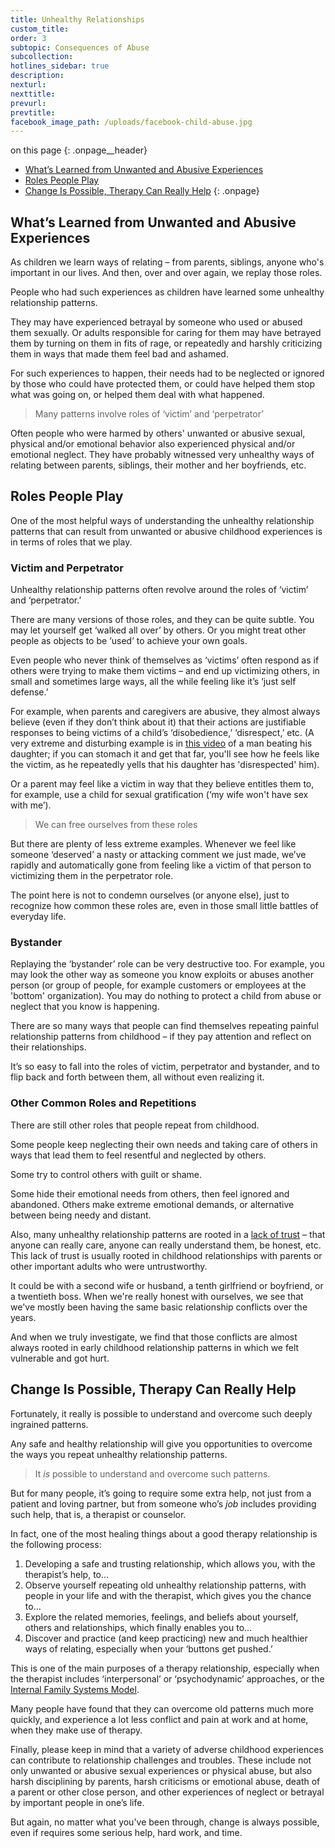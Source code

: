 ```yaml
---
title: Unhealthy Relationships
custom_title:
order: 3
subtopic: Consequences of Abuse
subcollection:
hotlines_sidebar: true
description:
nexturl:
nexttitle:
prevurl:
prevtitle:
facebook_image_path: /uploads/facebook-child-abuse.jpg
---
```



on this page
{: .onpage__header}

* [What’s Learned from Unwanted and Abusive Experiences](#whats-learned-from-unwanted-and-abusive-experiences)
* [Roles People Play](#roles-people-play)
* [Change Is Possible, Therapy Can Really Help](#change-is-possible-therapy-can-really-help)
{: .onpage}

## What’s Learned from Unwanted and Abusive Experiences

As children we learn ways of relating – from parents, siblings, anyone who's important in our lives. And then, over and over again, we replay those roles.

People who had such experiences as children have learned some unhealthy relationship patterns.

They may have experienced betrayal by someone who used or abused them sexually. Or adults responsible for caring for them may have betrayed them by turning on them in fits of rage, or repeatedly and harshly criticizing them in ways that made them feel bad and ashamed.

For such experiences to happen, their needs had to be neglected or ignored by those who could have protected them, or could have helped them stop what was going on, or helped them deal with what happened.

> Many patterns involve roles of ‘victim’ and ‘perpetrator’

Often people who were harmed by others' unwanted or abusive sexual, physical and/or emotional behavior also experienced physical and/or emotional neglect. They have probably witnessed very unhealthy ways of relating between parents, siblings, their mother and her boyfriends, etc.

## Roles People Play

One of the most helpful ways of understanding the unhealthy relationship patterns that can result from unwanted or abusive childhood experiences is in terms of roles that we play.

### Victim and Perpetrator

Unhealthy relationship patterns often revolve around the roles of ‘victim’ and ‘perpetrator.’

There are many versions of those roles, and they can be quite subtle. You may let yourself get ‘walked all over’ by others. Or you might treat other people as objects to be ‘used’ to achieve your own goals.

Even people who never think of themselves as ‘victims’ often respond as if others were trying to make them victims – and end up victimizing others, in small and sometimes large ways, all the while feeling like it’s ‘just self defense.’

For example, when parents and caregivers are abusive, they almost always believe (even if they don’t think about it) that their actions are justifiable responses to being victims of a child’s ‘disobedience,’ ‘disrespect,’ etc. (A very extreme and disturbing example is in [this video](https://www.youtube.com/watch?v=Wl9y3SIPt7o) of a man beating his daughter; if you can stomach it and get that far, you'll see how he feels like the victim, as he repeatedly yells that his daughter has 'disrespected' him).

Or a parent may feel like a victim in way that they believe entitles them to, for example, use a child for sexual gratification (‘my wife won't have sex with me’).

> We can free ourselves from these roles

But there are plenty of less extreme examples. Whenever we feel like someone ‘deserved’ a nasty or attacking comment we just made, we’ve rapidly and automatically gone from feeling like a victim of that person to victimizing them in the perpetrator role.

The point here is not to condemn ourselves (or anyone else), just to recognize how common these roles are, even in those small little battles of everyday life.

### Bystander

Replaying the ‘bystander’ role can be very destructive too. For example, you may look the other way as someone you know exploits or abuses another person (or group of people, for example customers or employees at the 'bottom' organization). You may do nothing to protect a child from abuse or neglect that you know is happening.

There are so many ways that people can find themselves repeating painful relationship patterns from childhood – if they pay attention and reflect on their relationships.

It’s so easy to fall into the roles of victim, perpetrator and bystander, and to flip back and forth between them, all without even realizing it.

### Other Common Roles and Repetitions

There are still other roles that people repeat from childhood.

Some people keep neglecting their own needs and taking care of others in ways that lead them to feel resentful and neglected by others.

Some try to control others with guilt or shame.

Some hide their emotional needs from others, then feel ignored and abandoned. Others make extreme emotional demands, or alternative between being needy and distant.

Also, many unhealthy relationship patterns are rooted in a [lack of trust](/child-abuse/consequences-of-abuse/trust/) – that anyone can really care, anyone can really understand them, be honest, etc. This lack of trust is usually rooted in childhood relationships with parents or other important adults who were untrustworthy.

It could be with a second wife or husband, a tenth girlfriend or boyfriend, or a twentieth boss. When we're really honest with ourselves, we see that we've mostly been having the same basic relationship conflicts over the years.

And when we truly investigate, we find that those conflicts are almost always rooted in early childhood relationship patterns in which we felt vulnerable and got hurt.

## Change Is Possible, Therapy Can Really Help

Fortunately, it really is possible to understand and overcome such deeply ingrained patterns.

Any safe and healthy relationship will give you opportunities to overcome the ways you repeat unhealthy relationship patterns.

> It *is* possible to understand and overcome such patterns.

But for many people, it’s going to require some extra help, not just from a patient and loving partner, but from someone who’s *job* includes providing such help, that is, a therapist or counselor.

In fact, one of the most healing things about a good therapy relationship is the following process:

1. Developing a safe and trusting relationship, which allows you, with the therapist’s help, to…
2. Observe yourself repeating old unhealthy relationship patterns, with people in your life and with the therapist, which gives you the chance to…
3. Explore the related memories, feelings, and beliefs about yourself, others and relationships, which finally enables you to…
4. Discover and practice (and keep practicing) new and much healthier ways of relating, especially when your ‘buttons get pushed.’


This is one of the main purposes of a therapy relationship, especially when the therapist includes ‘interpersonal’ or ‘psychodynamic’ approaches, or the [Internal Family Systems Model](http://www.selfleadership.org/).

Many people have found that they can overcome old patterns much more quickly, and experience a lot less conflict and pain at work and at home, when they make use of therapy.

Finally, please keep in mind that a variety of adverse childhood experiences can contribute to relationship challenges and troubles. These include not only unwanted or abusive sexual experiences or physical abuse, but also harsh disciplining by parents, harsh criticisms or emotional abuse, death of a parent or other close person, and other experiences of neglect or betrayal by important people in one’s life.

But again, no matter what you've been through, change is always possible, even if requires some serious help, hard work, and time.